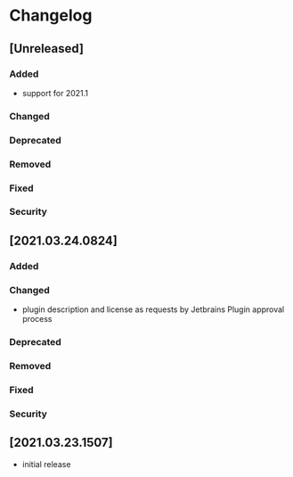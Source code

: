 # Changelog

## [Unreleased]
### Added
* support for 2021.1

### Changed

### Deprecated

### Removed

### Fixed

### Security
## [2021.03.24.0824]

### Added

### Changed

- plugin description and license as requests by Jetbrains Plugin approval process

### Deprecated

### Removed

### Fixed

### Security

## [2021.03.23.1507]

- initial release
